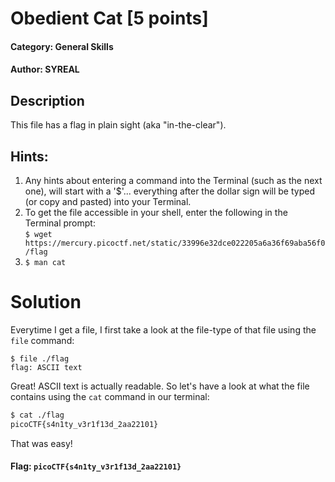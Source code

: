 # Obedient Cat [5 points]
#### Category: General Skills
#### Author: SYREAL

## Description
This file has a flag in plain sight (aka "in-the-clear").
## Hints:
1. Any hints about entering a command into the Terminal (such as the next one), will start with a '$'... everything after the dollar sign will be typed (or copy and pasted) into your Terminal.
2. To get the file accessible in your shell, enter the following in the Terminal prompt:<br>
`$ wget https://mercury.picoctf.net/static/33996e32dce022205a6a36f69aba56f0/flag`
3. `$ man cat`

# Solution
Everytime I get a file, I first take a look at the file-type of that file using the `file` command:
```
$ file ./flag
flag: ASCII text
```
Great! ASCII text is actually readable. So let's have a look at what the file contains using the `cat` command in our terminal:
```bash
$ cat ./flag
picoCTF{s4n1ty_v3r1f13d_2aa22101}
```
That was easy!
#### Flag: `picoCTF{s4n1ty_v3r1f13d_2aa22101}`
